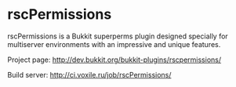 rscPermissions
==============

rscPermissions is a Bukkit superperms plugin designed specially for multiserver environments with an impressive and unique features.

Project page: http://dev.bukkit.org/bukkit-plugins/rscpermissions/

Build server: http://ci.voxile.ru/job/rscPermissions/
